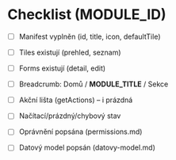 # Checklist (__MODULE_ID__)
- [ ] Manifest vyplněn (id, title, icon, defaultTile)
- [ ] Tiles existují (prehled, seznam)
- [ ] Forms existují (detail, edit)
- [ ] Breadcrumb: Domů / __MODULE_TITLE__ / Sekce
- [ ] Akční lišta (getActions) – i prázdná
- [ ] Načítací/prázdný/chybový stav
- [ ] Oprávnění popsána (permissions.md)
- [ ] Datový model popsán (datovy-model.md)

